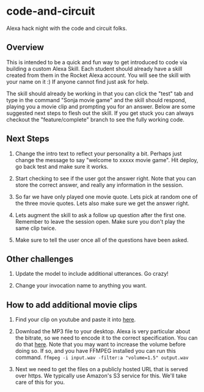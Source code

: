 # code-and-circuit
Alexa hack night with the code and circuit folks.

## Overview

This is intended to be a quick and fun way to get introduced to code via building a custom Alexa Skill. Each student should already have a skill created from them in the Rocket Alexa account. You will see the skill with your name on it :) If anyone cannot find just ask for help.

The skill should already be working in that you can click the "test" tab and type in the command "Sonja movie game" and the skill should respond, playing you a movie clip and prompting you for an answer. Below are some suggested next steps to flesh out the skill. If you get stuck you can always checkout the "feature/complete" branch to see the fully working code.

## Next Steps

1. Change the intro text to reflect your personality a bit. Perhaps just change the message to say "welcome to xxxxx movie game". Hit deploy, go back test and make sure it works.

2. Start checking to see if the user got the answer right. Note that you can store the correct answer, and really any information in the session.

3. So far we have only played one movie quote. Lets pick at random one of the three movie quotes. Lets also make sure we get the answer right.

4. Lets augment the skill to ask a follow up question after the first one. Remember to leave the session open. Make sure you don't play the same clip twice.

5. Make sure to tell the user once all of the questions have been asked.

## Other challenges

1. Update the model to include additional utterances. Go crazy!

2. Change your invocation name to anything you want.

## How to add additional movie clips

1. Find your clip on youtube and paste it into [here](https://www.kapwing.com/tools/convert-video). 

2. Download the MP3 file to your desktop. Alexa is very particular about the bitrate, so we need to encode it to the correct specification. You can do that [here](http://www.rocketinsights.com/voice/alexa-encoding-tool/). Note that you may want to increase the volume before doing so. If so, and you have FFMPEG installed you can run this command. `ffmpeg -i input.wav -filter:a "volume=1.5" output.wav`

3. Next we need to get the files on a publicly hosted URL that is served over https. We typically use Amazon's S3 service for this. We'll take care of this for you.
